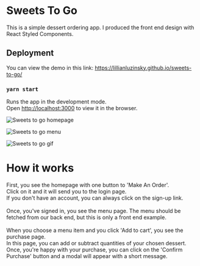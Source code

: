 # Sweets To Go
This is a simple dessert ordering app. 
I produced the front end design with React Styled Components.

## Deployment
You can view the demo in this link:
https://lillianluzinsky.github.io/sweets-to-go/

### `yarn start`

Runs the app in the development mode.<br />
Open [http://localhost:3000](http://localhost:3000) to view it in the browser.

![Sweets to go homepage](https://lillianluzinsky.github.io/website/images/Sweets/Home.png)

![Sweets to go menu](https://lillianluzinsky.github.io/website/images/Sweets/Menu.png)

![Sweets to go gif](https://lillianluzinsky.github.io/website/images/Sweets/Sweets.gif)

# How it works
First, you see the homepage with one button to 'Make An Order'.<br>
Click on it and it will send you to the login page. <br>
If you don't have an account, you can always click on the sign-up link.<br>
<br>
Once, you've signed in, you see the menu page. The menu should be fetched 
from our back end, but this is only a front end example.<br>
<br>
When you choose a menu item and you click 'Add to cart', you see the purchase page.<br>
In this page, you can add or subtract quantities of your chosen dessert. 
Once, you're happy with your purchase, you can click on the 'Confirm Purchase'
button and a modal will appear with a short message.<br>
<br>


